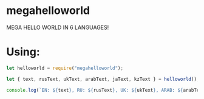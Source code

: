 # megahelloworld
MEGA HELLO WORLD IN 6 LANGUAGES!


# Using:
```js
let helloworld = require("megahelloworld");

let { text, rusText, ukText, arabText, jaText, kzText } = helloworld();

console.log(`EN: ${text}, RU: ${rusText}, UK: ${ukText}, ARAB: ${arabText}, JA: ${jaText}, KZ: ${kzText}`);
```